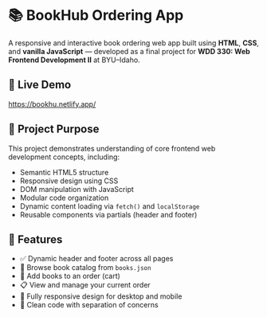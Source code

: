# 📚 BookHub Ordering App

A responsive and interactive book ordering web app built using **HTML**, **CSS**, and **vanilla JavaScript** — developed as a final project for **WDD 330: Web Frontend Development II** at BYU–Idaho.

## 🔗 Live Demo

https://bookhu.netlify.app/

## 🎯 Project Purpose

This project demonstrates understanding of core frontend web development concepts, including:

- Semantic HTML5 structure
- Responsive design using CSS
- DOM manipulation with JavaScript
- Modular code organization
- Dynamic content loading via `fetch()` and `localStorage`
- Reusable components via partials (header and footer)

## 🧩 Features

- ✅ Dynamic header and footer across all pages
- 📖 Browse book catalog from `books.json`
- 🛒 Add books to an order (cart)
- 📋 View and manage your current order
- 📱 Fully responsive design for desktop and mobile
- 🧠 Clean code with separation of concerns
